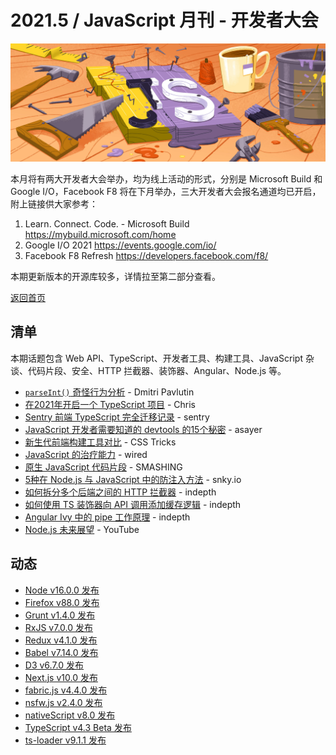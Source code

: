 # 2021.5 / JavaScript 月刊 - 开发者大会

![](./img/05.jpeg )

本月将有两大开发者大会举办，均为线上活动的形式，分别是 Microsoft Build 和 Google I/O，Facebook F8 将在下月举办，三大开发者大会报名通道均已开启，附上链接供大家参考：

1. Learn. Connect. Code. - Microsoft Build <https://mybuild.microsoft.com/home>
2. Google I/O 2021 <https://events.google.com/io/>
3. Facebook F8 Refresh <https://developers.facebook.com/f8/>

本期更新版本的开源库较多，详情拉至第二部分查看。

[返回首页](https://github.com/hijiangtao/javascript-articles-monthly)

## 清单

本期话题包含 Web API、TypeScript、开发者工具、构建工具、JavaScript 杂谈、代码片段、安全、HTTP 拦截器、装饰器、Angular、Node.js 等。

* [`parseInt()` 奇怪行为分析](https://dmitripavlutin.com/parseint-mystery-javascript/) - Dmitri Pavlutin
* [在2021年开启一个 TypeScript 项目](https://www.metachris.com/2021/04/starting-a-typescript-project-in-2021/) - Chris
* [Sentry 前端 TypeScript 完全迁移记录](https://blog.sentry.io/2021/04/12/slow-and-steady-converting-sentrys-entire-frontend-to-typescript) - sentry
* [JavaScript 开发者需要知道的 devtools 的15个秘密](https://blog.asayer.io/15-devtool-secrets-for-javascript-developers) - asayer
* [新生代前端构建工具对比](https://css-tricks.com/comparing-the-new-generation-of-build-tools/) - CSS Tricks
* [JavaScript 的治疗能力](https://www.wired.com/story/healing-power-javascript-code-programming/) - wired
* [原生 JavaScript 代码片段](https://www.smashingmagazine.com/2021/04/vanilla-javascript-code-snippets/) - SMASHING
* [5种在 Node.js 与 JavaScript 中的防注入方法](https://snyk.io/blog/5-ways-to-prevent-code-injection-in-javascript-and-node-js/) - snky.io
* [如何拆分多个后端之间的 HTTP 拦截器](https://indepth.dev/posts/1455/how-to-split-http-interceptors-between-multiple-backends) - indepth
* [如何使用 TS 装饰器向 API 调用添加缓存逻辑](https://indepth.dev/posts/1450/how-to-use-ts-decorators-to-add-caching-logic-to-api-calls) - indepth
* [Angular Ivy 中的 pipe 工作原理](https://indepth.dev/posts/1447/how-pure-and-impure-pipes-work-in-angular-ivy) - indepth
* [Node.js 未来展望](https://www.youtube.com/watch?v=vrnToZP47Ro) - YouTube

## 动态

* [Node v16.0.0 发布](https://nodejs.medium.com/node-js-16-available-now-7f5099a97e70)
* [Firefox v88.0 发布](https://www.mozilla.org/en-US/firefox/88.0/releasenotes/)
* [Grunt v1.4.0 发布](https://github.com/gruntjs/grunt)
* [RxJS v7.0.0 发布](https://github.com/ReactiveX/rxjs/releases/tag/7.0.0)
* [Redux v4.1.0 发布](https://github.com/reduxjs/redux/releases/tag/v4.1.0)
* [Babel v7.14.0 发布](https://babeljs.io/blog/2021/04/29/7.14.0)
* [D3 v6.7.0 发布](https://github.com/d3/d3/releases/tag/v6.7.0)
* [Next.js v10.0 发布](https://nextjs.org/blog/next-10-2)
* [fabric.js v4.4.0 发布](https://github.com/fabricjs/fabric.js/releases/tag/v4.4.0)
* [nsfw.js v2.4.0 发布](https://github.com/infinitered/nsfwjs/releases/tag/v2.4.0)
* [nativeScript v8.0 发布](https://blog.nativescript.org/nativescript-8-announcement/)
* [TypeScript v4.3 Beta 发布](https://devblogs.microsoft.com/typescript/announcing-typescript-4-3-beta/)
* [ts-loader v9.1.1 发布](https://github.com/TypeStrong/ts-loader/releases/tag/v9.1.1)
